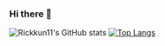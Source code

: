 ### Hi there 👋
![Rickkun11's GitHub stats](https://github-readme-stats.vercel.app/api?username=Rickkun11&show_icons=true&theme=tokyonight)
[![Top Langs](https://github-readme-stats.vercel.app/api/top-langs/?username=Rickkun11&layout=compact)](https://github.com/rickkun11/github-readme-stats)
<!--
**Rickkun11/Rickkun11** is a ✨ _special_ ✨ repository because its `README.md` (this file) appears on your GitHub profile.

Here are some ideas to get you started:

- 🔭 I’m currently working on ...
- 🌱 I’m currently learning ...
- 👯 I’m looking to collaborate on ...
- 🤔 I’m looking for help with ...
- 💬 Ask me about ...
- 📫 How to reach me: ...
- 😄 Pronouns: ...
- ⚡ Fun fact: ...
-->
